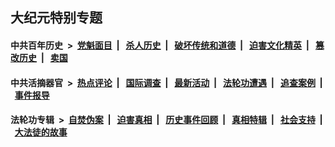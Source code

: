 ## 大纪元特别专题

#### 中共百年历史 &nbsp;>&nbsp; [党魁面目](indexes/nf1176107/README.md?06050430) &nbsp;| &nbsp; [杀人历史](indexes/nf1176106/README.md?06050430) &nbsp;| &nbsp; [破坏传统和道德](indexes/nf1176106/README.md?06050430) &nbsp;| &nbsp; [迫害文化精英](indexes/nf1176111/README.md?06050430) &nbsp;| &nbsp; [篡改历史](indexes/nf1176115/README.md?06050430) &nbsp;| &nbsp; [卖国](indexes/nf1176117/README.md?06050430) 

#### 中共活摘器官 &nbsp;>&nbsp; [热点评论](indexes/nf5879/README.md?06050430) &nbsp;| &nbsp; [国际调查](indexes/nf5947/README.md?06050430) &nbsp;| &nbsp; [最新活动](indexes/nf5883/README.md?06050430) &nbsp;| &nbsp; [法轮功遭遇](indexes/nf5881/README.md?06050430) &nbsp;| &nbsp; [追查案例](indexes/nf5880/README.md?06050430) &nbsp;| &nbsp; [事件报导](indexes/nf5877/README.md?06050430) 

#### 法轮功专辑 &nbsp;>&nbsp; [自焚伪案](indexes/nf5562/README.md?06050430) &nbsp;| &nbsp; [迫害真相](indexes/nf4379/README.md?06050430) &nbsp;| &nbsp; [历史事件回顾](indexes/nf5793/README.md?06050430) &nbsp;| &nbsp; [真相特辑](indexes/nf4389/README.md?06050430) &nbsp;| &nbsp; [社会支持](indexes/nf4386/README.md?06050430) &nbsp;| &nbsp; [大法徒的故事](indexes/nf1147481/README.md?06050430) 
